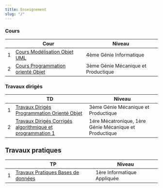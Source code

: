 ```yaml
---
title: Enseignement
slug: "/"
---
```


### Cours

<div class="contentTableContainer">

|     | Cour                                                                    | Niveau |
| --- | ------------------------------------------------------------------------ | ----------------- |
| 1   | [Cours Modélisation Objet UML](/pdf/cours/uml.pdf) | 4ème Génie Informatique    |
| 2   | [Cours Programmation orienté Objet](/pdf/cours/oop.pdf) |   3ème Génie Mécanique et Productique    |

</div>

### Travaux dirigés

<div class="contentTableContainer">

|     | TD                                                                   | Niveau |
| --- | ----------------------------------------------------------------------- | ----------------- |
| 1   | [Travaux Dirigés Programmation Orienté Objet](pdf/td/oop.pdf) | 3ème Génie Mécanique et Productique  |
| 2   | [Travaux Dirigés Corrigés algorithmique et programmation 1](pdf/td/algo.pdf)          |   1ére Mécatronique, 1ère Génie Mécanique et Productique      |

</div>

## Travaux pratiques

|     | TP                                                                      | Niveau |
| --- | ----------------------------------------------------------------------- | ----------------- |
| 1   | [Travaux Pratiques Bases de données](pdf/tp/bdd.pdf) |  1ère Informatique Appliquée  |

